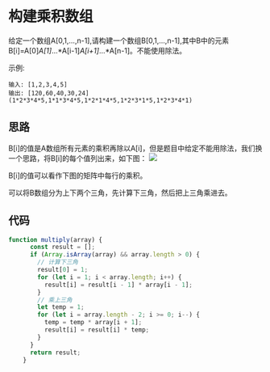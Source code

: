 # 构建乘积数组

给定一个数组A[0,1,...,n-1],请构建一个数组B[0,1,...,n-1],其中B中的元素B[i]=A[0]*A[1]*...*A[i-1]*A[i+1]*...*A[n-1]。不能使用除法。

示例:
```
输入: [1,2,3,4,5]
输出: [120,60,40,30,24](1*2*3*4*5,1*1*3*4*5,1*2*1*4*5,1*2*3*1*5,1*2*3*4*1)
```

## 思路
B[i]的值是A数组所有元素的乘积再除以A[i]，但是题目中给定不能用除法，我们换一个思路，将B[i]的每个值列出来，如下图：
![](http://www.conardli.top/docs/%E6%9E%84%E5%BB%BA%E4%B9%98%E7%A7%AF%E6%95%B0%E7%BB%84.png)

B[i]的值可以看作下图的矩阵中每行的乘积。

可以将B数组分为上下两个三角，先计算下三角，然后把上三角乘进去。

## 代码

```js
function multiply(array) {
      const result = [];
      if (Array.isArray(array) && array.length > 0) {
        // 计算下三角
        result[0] = 1;
        for (let i = 1; i < array.length; i++) {
          result[i] = result[i - 1] * array[i - 1];
        }
        // 乘上三角
        let temp = 1;
        for (let i = array.length - 2; i >= 0; i--) {
          temp = temp * array[i + 1];
          result[i] = result[i] * temp;
        }
      }
      return result;
    }
```